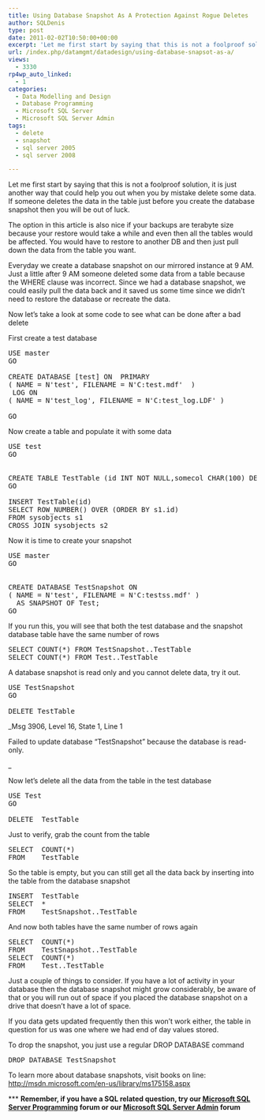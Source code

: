 ```yaml
---
title: Using Database Snapshot As A Protection Against Rogue Deletes
author: SQLDenis
type: post
date: 2011-02-02T10:50:00+00:00
excerpt: 'Let me first start by saying that this is not a foolproof solution, it is just another way that could help you out when you by mistake delete some data. If someone deletes the data in the table just before you create the database snapshot then you will&hellip;'
url: /index.php/datamgmt/datadesign/using-database-snapsot-as-a/
views:
  - 3330
rp4wp_auto_linked:
  - 1
categories:
  - Data Modelling and Design
  - Database Programming
  - Microsoft SQL Server
  - Microsoft SQL Server Admin
tags:
  - delete
  - snapshot
  - sql server 2005
  - sql server 2008

---
```

Let me first start by saying that this is not a foolproof solution, it is just another way that could help you out when you by mistake delete some data. If someone deletes the data in the table just before you create the database snapshot then you will be out of luck.

The option in this article is also nice if your backups are terabyte size because your restore would take a while and even then all the tables would be affected. You would have to restore to another DB and then just pull down the data from the table you want.

Everyday we create a database snapshot on our mirrored instance at 9 AM. Just a little after 9 AM someone deleted some data from a table because the WHERE clause was incorrect. Since we had a database snapshot, we could easily pull the data back and it saved us some time since we didn&#8217;t need to restore the database or recreate the data.

Now let&#8217;s take a look at some code to see what can be done after a bad delete

First create a test database

<pre>USE master
GO
 
CREATE DATABASE [test] ON  PRIMARY
( NAME = N'test', FILENAME = N'C:test.mdf'  )
 LOG ON
( NAME = N'test_log', FILENAME = N'C:test_log.LDF' )
 
GO</pre>

Now create a table and populate it with some data

<pre>USE test
GO
 
 
CREATE TABLE TestTable (id INT NOT NULL,somecol CHAR(100) DEFAULT 'a')
GO
 
INSERT TestTable(id)
SELECT ROW_NUMBER() OVER (ORDER BY s1.id)
FROM sysobjects s1
CROSS JOIN sysobjects s2</pre>

Now it is time to create your snapshot

<pre>USE master
GO
 
   
CREATE DATABASE TestSnapshot ON  
( NAME = N'test', FILENAME = N'C:testss.mdf' )
  AS SNAPSHOT OF Test;
GO</pre>

If you run this, you will see that both the test database and the snapshot database table have the same number of rows

<pre>SELECT COUNT(*) FROM TestSnapshot..TestTable
SELECT COUNT(*) FROM Test..TestTable</pre>

A database snapshot is read only and you cannot delete data, try it out.

<pre>USE TestSnapshot
GO
 
DELETE TestTable</pre>

_Msg 3906, Level 16, State 1, Line 1
  
Failed to update database &#8220;TestSnapshot&#8221; because the database is read-only.
  
_ 
  
Now let&#8217;s delete all the data from the table in the test database

<pre>USE Test
GO
 
DELETE  TestTable</pre>

Just to verify, grab the count from the table

<pre>SELECT  COUNT(*)
FROM    TestTable</pre>

So the table is empty, but you can still get all the data back by inserting into the table from the database snapshot

<pre>INSERT  TestTable
SELECT  *
FROM    TestSnapshot..TestTable</pre>

And now both tables have the same number of rows again

<pre>SELECT  COUNT(*)
FROM    TestSnapshot..TestTable
SELECT  COUNT(*)
FROM    Test..TestTable</pre>

Just a couple of things to consider. If you have a lot of activity in your database then the database snapshot might grow considerably, be aware of that or you will run out of space if you placed the database snapshot on a drive that doesn&#8217;t have a lot of space.

If you data gets updated frequently then this won&#8217;t work either, the table in question for us was one where we had end of day values stored.

To drop the snapshot, you just use a regular DROP DATABASE command

<pre>DROP DATABASE TestSnapshot </pre>

To learn more about database snapshots, visit books on line: http://msdn.microsoft.com/en-us/library/ms175158.aspx

\*** **Remember, if you have a SQL related question, try our [Microsoft SQL Server Programming][1] forum or our [Microsoft SQL Server Admin][2] forum**<ins></ins>

 [1]: http://forum.lessthandot.com/viewforum.php?f=17
 [2]: http://forum.lessthandot.com/viewforum.php?f=22